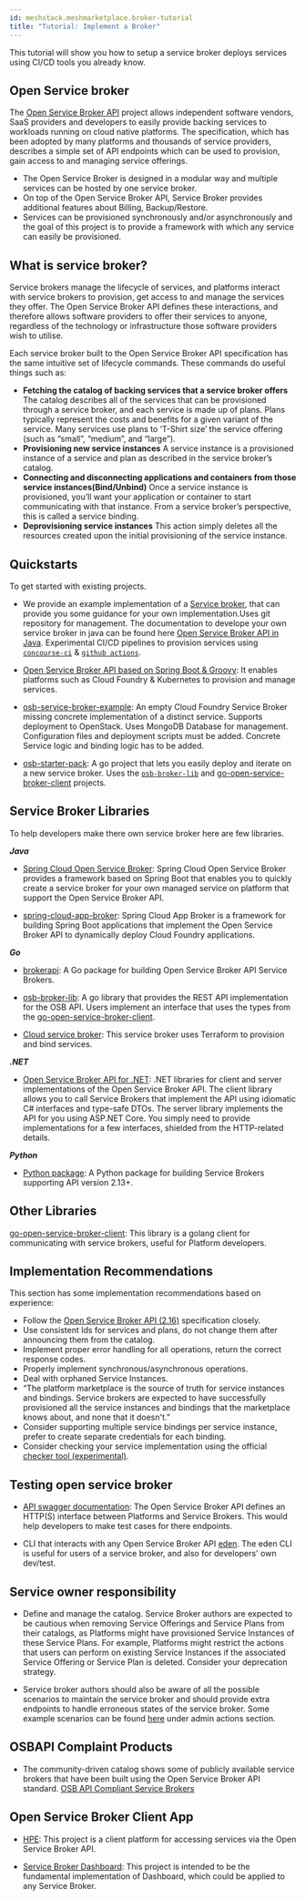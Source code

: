 ```yaml
---
id: meshstack.meshmarketplace.broker-tutorial
title: "Tutorial: Implement a Broker"
---
```


This tutorial will show you how to setup a service broker deploys services using CI/CD tools you already know.

## Open Service broker

The [Open Service Broker API](https://www.openservicebrokerapi.org/) project allows independent software vendors, SaaS providers and developers to easily provide backing services to workloads running on cloud native platforms. The specification, which has been adopted by many platforms and thousands of service providers, describes a simple set of API endpoints which can be used to provision, gain access to and managing service offerings.

- The Open Service Broker is designed in a modular way and multiple services can be hosted by one service broker.
- On top of the Open Service Broker API, Service Broker provides additional features about Billing, Backup/Restore.
- Services can be provisioned synchronously and/or asynchronously and the goal of this project is to provide a framework with which any service can easily be provisioned.

## What is service broker?

Service brokers manage the lifecycle of services, and platforms interact with service brokers to provision, get access to and manage the services they offer. The Open Service Broker API defines these interactions, and therefore allows software providers to offer their services to anyone, regardless of the technology or infrastructure those software providers wish to utilise.

Each service broker built to the Open Service Broker API specification has the same intuitive set of lifecycle commands. These commands do useful things such as:

- **Fetching the catalog of backing services that a service broker offers**
The catalog describes all of the services that can be provisioned through a service broker, and  each service is made up of plans. Plans typically represent the costs and benefits for a given variant of the service. Many services use plans to ‘T-Shirt size’ the service offering (such as “small”, “medium”, and “large”).
- **Provisioning new service instances**
A service instance is a provisioned instance of a service and plan as described in the service broker’s catalog.
- **Connecting and disconnecting applications and containers from those service instances(Bind/Unbind)**
Once a service instance is provisioned, you’ll want your application or container to start communicating with that instance. From a service broker’s perspective, this is called a service binding.
- **Deprovisioning service instances**
This action simply deletes all the resources created upon the initial provisioning of the service instance.

## Quickstarts

To get started with existing projects.

- We provide an example implementation of a [Service broker](https://github.com/meshcloud/unipipe-service-broker), that can provide you some guidance for your own implementation.Uses git repository for management. The documentation to develope your own service broker in java can be found here [Open Service Broker API in Java](https://docs.spring.io/spring-cloud-open-service-broker/docs/3.2.0/reference/#introduction). Experimental CI/CD pipelines to provision services using [`concourse-ci`](https://github.com/Meshcloud/example-osb-ci) &  [`github actions`](https://github.com/meshcloud/unipipe-osb-cicd-github-actions).

- [Open Service Broker API based on Spring Boot & Groovy](https://github.com/swisscom/open-service-broker): It enables platforms such as Cloud Foundry & Kubernetes to provision and manage services.

- [osb-service-broker-example](https://github.com/evoila/osb-example):
An empty Cloud Foundry Service Broker missing concrete implementation of a distinct service.
Supports deployment to OpenStack. Uses MongoDB Database for management. Configuration files and deployment scripts must be added. Concrete Service logic and binding logic has to be added.

- [osb-starter-pack](https://github.com/pmorie/osb-starter-pack):
A go project that lets you easily deploy and iterate on a new service broker.
Uses the [`osb-broker-lib`](https://github.com/pmorie/osb-broker-lib) and
[go-open-service-broker-client](https://github.com/pmorie/go-open-service-broker-client)
projects.

## Service Broker Libraries

To help developers make there own service broker here are few libraries.

***Java***

- [Spring Cloud Open Service Broker](https://spring.io/projects/spring-cloud-open-service-broker):
Spring Cloud Open Service Broker provides a framework based on Spring Boot that
enables you to quickly create a service broker for your own managed service on
platform that support the Open Service Broker API.

- [spring-cloud-app-broker](https://github.com/spring-cloud/spring-cloud-app-broker):
Spring Cloud App Broker is a framework for building Spring Boot applications that implement the Open Service Broker API to dynamically deploy Cloud Foundry applications.

***Go***

- [brokerapi](https://github.com/pivotal-cf/brokerapi):
A Go package for building Open Service Broker API Service Brokers.

- [osb-broker-lib](https://github.com/pmorie/osb-broker-lib):
A go library that provides the REST API implementation for the OSB API. Users
implement an interface that uses the types from the
[go-open-service-broker-client](https://github.com/pmorie/go-open-service-broker-client).

- [Cloud service broker](https://github.com/pivotal/cloud-service-broker/):
This service broker uses Terraform to provision and bind services.

***.NET***

- [Open Service Broker API for .NET](https://github.com/AXOOM/OpenServiceBroker):
.NET libraries for client and server implementations of the Open Service Broker API. The client library allows you to call Service Brokers that implement the API using idiomatic C# interfaces and type-safe DTOs. The server library implements the API for you using ASP.NET Core. You simply need to provide implementations for a few interfaces, shielded from the HTTP-related details.

***Python***

- [Python package](https://pypi.org/project/openbrokerapi/): A Python package for building Service Brokers supporting API version 2.13+.

## Other Libraries

[go-open-service-broker-client](https://github.com/pmorie/go-open-service-broker-client):
This library is a golang client for communicating with service brokers,
useful for Platform developers.


## Implementation Recommendations

This section has some implementation recommendations based on experience:

- Follow the [Open Service Broker API (2.16)](https://github.com/openservicebrokerapi/servicebroker/blob/v2.16/spec.md) specification closely.
- Use consistent Ids for services and plans, do not change them after announcing them from the catalog.
- Implement proper error handling for all operations, return the correct response codes.
- Properly implement synchronous/asynchronous operations.
- Deal with orphaned Service Instances.
- “The platform marketplace is the source of truth for service instances and bindings. Service brokers are expected to have successfully provisioned all the service instances and bindings that the marketplace knows about, and none that it doesn't.”
- Consider supporting multiple service bindings per service instance, prefer to create separate credentials for each binding.
- Consider checking your service implementation using the official [checker tool (experimental)](https://github.com/openservicebrokerapi/osb-checker).

## Testing open service broker

- [API swagger documentation](https://petstore.swagger.io/?url=https://raw.githubusercontent.com/openservicebrokerapi/servicebroker/v2.16/openapi.yaml#/): The Open Service Broker API defines an HTTP(S) interface between Platforms and Service Brokers. This would help developers to make test cases for there endpoints.

- CLI that interacts with any Open Service Broker API [eden](https://starkandwayne.com/blog/welcome-to-eden-a-cli-for-every-open-service-broker-api/). The eden CLI is useful for users of a service broker, and also for developers' own dev/test.

## Service owner responsibility

- Define and manage the catalog. Service Broker authors are expected to be cautious when removing Service Offerings and Service Plans from their catalogs, as Platforms might have provisioned Service Instances of these Service Plans. For example, Platforms might restrict the actions that users can perform on existing Service Instances if the associated Service Offering or Service Plan is deleted. Consider your deprecation strategy.

- Service broker authors should also be aware of all the possible scenarios to maintain the service broker and should provide extra endpoints to handle erroneous states of the service broker. Some example scenarios can be found [here](https://github.com/swisscom/open-service-broker) under admin actions section.

## OSBAPI Complaint Products

- The community-driven catalog shows some of publicly available service brokers that have been built using the Open Service Broker API standard. [OSB API Compliant Service Brokers](https://www.openservicebrokerapi.org/compliant-service-brokers)

## Open Service Broker Client App

- [HPE](https://github.com/reddypramod85/hpe-openservicebroker-clientapp): This project is a client platform for accessing services via the Open Service Broker API.

- [Service Broker Dashboard](https://github.com/evoila/osb-dashboard): This project is intended to be the fundamental implementation of Dashboard, which could be applied to any Service Broker.
